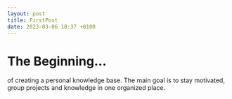 ```yaml
---
layout: post
title: FirstPost
date: 2023-03-06 18:37 +0100
---
```

# The Beginning...

of creating a personal knowledge base. The main goal is to stay motivated, group projects and knowledge in one organized place.
